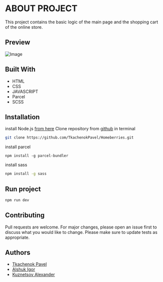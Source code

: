 # ABOUT PROJECT
This project contains the basic logic of the main page and the shopping cart of the online store.

## Preview

![Image](https://i.postimg.cc/sfqmqv2H/2022-06-22-221036742.png)

## Built With
* HTML
* CSS
* JAVASCRIPT
* Parcel
* SCSS

## Installation

install Node.js [from here](https://nodejs.org)
Clone repository from [github](https://github.com/TkachenokPavel/Homeberries.git) in terminal

```bash
git clone https://github.com/TkachenokPavel/Homeberries.git
```

install parcel

```
npm install -g parcel-bundler
```

install sass
```bash
npm install -g sass
```

## Run project

```bash
npm run dev
```

## Contributing
Pull requests are welcome. For major changes, please open an issue first to discuss what you would like to change.
Please make sure to update tests as appropriate.

## Authors
* [Tkachenok Pavel](https://github.com/TkachenokPavel)
* [Alshuk Igor](https://github.com/IgorAlshuk)
* [Kuznetsov Alexander](https://github.com/Raimund-zim)